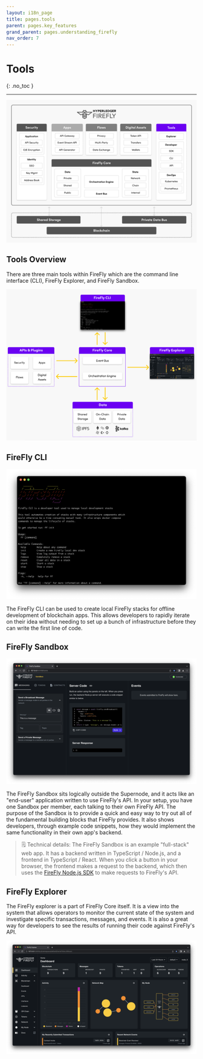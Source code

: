 ```yaml
---
layout: i18n_page
title: pages.tools
parent: pages.key_features
grand_parent: pages.understanding_firefly
nav_order: 7
---
```


# Tools

{: .no_toc }

---

![Hyperledger FireFly Tools](../../images/firefly_functionality_overview_tools.png)

## Tools Overview

There are three main tools within FireFly which are the command line interface (CLI), FireFly Explorer, and FireFly Sandbox.

![FireFly Core](../../images/firefly_core.png "FireFly Core")

## FireFly CLI

![FireFly CLI](../../images/firefly_cli.png)

The FireFly CLI can be used to create local FireFly stacks for offline development of blockchain apps. This allows developers to rapidly iterate on their idea without needing to set up a bunch of infrastructure before they can write the first line of code.

## FireFly Sandbox

![FireFly Sandbox](../../images/sandbox/sandbox_broadcast.png)

The FireFly Sandbox sits logically outside the Supernode, and it acts like an "end-user" application written to use FireFly's API. In your setup, you have one Sandbox per member, each talking to their own FireFly API. The purpose of the Sandbox is to provide a quick and easy way to try out all of the fundamental building blocks that FireFly provides. It also shows developers, through example code snippets, how they would implement the same functionality in their own app's backend.

> 🗒 Technical details: The FireFly Sandbox is an example "full-stack" web app. It has a backend written in TypeScript / Node.js, and a frontend in TypeScript / React. When you click a button in your browser, the frontend makes a request to the backend, which then uses the [FireFly Node.js SDK](https://www.npmjs.com/package/@hyperledger/firefly-sdk) to make requests to FireFly's API.

## FireFly Explorer

The FireFly explorer is a part of FireFly Core itself. It is a view into the system that allows operators to monitor the current state of the system and investigate specific transactions, messages, and events. It is also a great way for developers to see the results of running their code against FireFly's API.

![FireFly Explorer](../../images/firefly_explorer.png)
